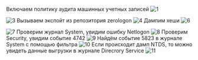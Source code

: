 Включаем политику аудита машинных учетных записей
![1](https://github.com/user-attachments/assets/7b02c05a-1c99-48a2-b716-b5eb6c5b0b3f)

![3](https://github.com/user-attachments/assets/3f1c2006-0f01-491b-9f57-0e8365972140)
Вызываем экспойт из репозитория zerologon
![4](https://github.com/user-attachments/assets/ec3d63bf-46f7-4394-a401-7a87bbe72971)
Дампим хеши
![6](https://github.com/user-attachments/assets/dba5ad7a-f0eb-4b05-9ece-8eb897974660)

![7](https://github.com/user-attachments/assets/4089efb5-3593-4e05-a229-34b4cf5f73b7)
Проверим журнал System, увидим ошибку Netlogon
![8](https://github.com/user-attachments/assets/90ce044a-4e9c-49b4-9c95-0c33de0e2b94)
Проверим Security, увидим событие 4742
![9](https://github.com/user-attachments/assets/be47a8af-2744-46bf-94d7-e553c4179458)
Найдём событие 5823 в журнале System с помощью фильтра
![10](https://github.com/user-attachments/assets/dee9b543-4fb6-4aad-898c-abe96b642d32)
Если происходит дамп NTDS, то можно увидеть данные выгрузки в журнале Direcrory Service
![11](https://github.com/user-attachments/assets/672b0a38-b78d-4471-8743-3790c5b0c1a3)
